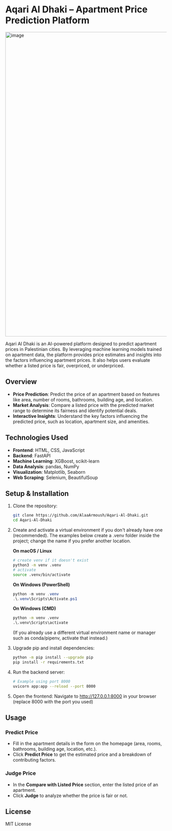 # Aqari Al Dhaki – Apartment Price Prediction Platform
<img width="1918" height="947" alt="image" src="https://github.com/user-attachments/assets/fac00396-41a2-43d6-a4e8-efa572dc7f26" />

Aqari Al Dhaki is an AI-powered platform designed to predict apartment prices in Palestinian cities. By leveraging machine learning models trained on apartment data, the platform provides price estimates and insights into the factors influencing apartment prices. It also helps users evaluate whether a listed price is fair, overpriced, or underpriced.

## Overview
- **Price Prediction**: Predict the price of an apartment based on features like area, number of rooms, bathrooms, building age, and location.  
- **Market Analysis**: Compare a listed price with the predicted market range to determine its fairness and identify potential deals.  
- **Interactive Insights**: Understand the key factors influencing the predicted price, such as location, apartment size, and amenities.

## Technologies Used
- **Frontend**: HTML, CSS, JavaScript  
- **Backend**: FastAPI  
- **Machine Learning**: XGBoost, scikit-learn  
- **Data Analysis**: pandas, NumPy  
- **Visualization**: Matplotlib, Seaborn  
- **Web Scraping**: Selenium, BeautifulSoup

## Setup & Installation

1. Clone the repository:
   ```bash
   git clone https://github.com/AlaaArmoush/Aqari-Al-Dhaki.git
   cd Aqari-Al-Dhaki
   ```

2. Create and activate a virtual environment if you don't already have one (recommended).
   The examples below create a .venv folder inside the project; change the name if you prefer another location.

   **On macOS / Linux**
   ```bash
   # create venv if it doesn't exist
   python3 -m venv .venv
   # activate
   source .venv/bin/activate
   ```

   **On Windows (PowerShell)**
   ```powershell
   python -m venv .venv
   .\.venv\Scripts\Activate.ps1
   ```

   **On Windows (CMD)**
   ```cmd
   python -m venv .venv
   .\.venv\Scripts\activate
   ```

   (If you already use a different virtual environment name or manager such as conda/pipenv, activate that instead.)

3. Upgrade pip and install dependencies:
   ```bash
   python -m pip install --upgrade pip
   pip install -r requirements.txt
   ```

4. Run the backend server:
   ```bash
   # Example using port 8000
   uvicorn app:app --reload --port 8000
   ```

5. Open the frontend:
   Navigate to http://127.0.0.1:8000 in your browser
   (replace 8000 with the port you used)

## Usage

### Predict Price
- Fill in the apartment details in the form on the homepage (area, rooms, bathrooms, building age, location, etc.).
- Click **Predict Price** to get the estimated price and a breakdown of contributing factors.

### Judge Price
- In the **Compare with Listed Price** section, enter the listed price of an apartment.
- Click **Judge** to analyze whether the price is fair or not.

## License
MIT License
